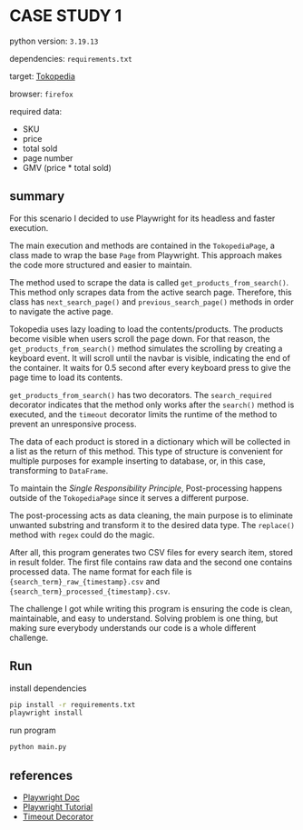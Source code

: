 # CASE STUDY 1
python version: `3.19.13`

dependencies: `requirements.txt`

target: [Tokopedia](http://tokopedia.com)

browser: `firefox`

required data:
- SKU
- price
- total sold
- page number
- GMV (price * total sold)


## summary
For this scenario I decided to use Playwright for its headless and faster execution.

The main execution and methods are contained in the `TokopediaPage`, a class made to wrap the base `Page` from Playwright. This approach makes the code more structured and easier to maintain.

The method used to scrape the data is called `get_products_from_search()`. This method only scrapes data from the active search page. Therefore, this class has `next_search_page()` and `previous_search_page()` methods in order to navigate the active page.

Tokopedia uses lazy loading to load the contents/products. The products become visible when users scroll the page down. For that reason, the `get_products_from_search()` method simulates the scrolling by creating a keyboard event. It will scroll until the navbar is visible, indicating the end of the container. It waits for 0.5 second after every keyboard press to give the page time to load its contents.

`get_products_from_search()` has two decorators. The `search_required` decorator indicates that the method only works after the `search()` method is executed, and the `timeout` decorator limits the runtime of the method to prevent an unresponsive process.

The data of each product is stored in a dictionary which will be collected in a list as the return of this method. This type of structure is convenient for multiple purposes for example inserting to database, or, in this case, transforming to `DataFrame`.

To maintain the *Single Responsibility Principle*, Post-processing happens outside of the `TokopediaPage` since it serves a different purpose.

The post-processing acts as data cleaning, the main purpose is to eliminate unwanted substring and transform it to the desired data type. The `replace()` method with `regex` could do the magic. 

After all, this program generates two CSV files for every search item, stored in result folder. The first file contains raw data and the second one contains processed data. The name format for each file is `{search_term}_raw_{timestamp}.csv` and `{search_term}_processed_{timestamp}.csv`.

The challenge I got while writing this program is ensuring the code is clean, maintainable, and easy to understand. Solving problem is one thing, but making sure everybody understands our code is a whole different challenge.


## Run
install dependencies
```sh
pip install -r requirements.txt
playwright install
```

run program
```sh
python main.py
```

## references
- [Playwright Doc](https://playwright.dev/python/)
- [Playwright Tutorial](https://youtube.com/playlist?list=PLYDwWPRvXB8_W56h2C1z5zrlnAlvqpJ6A&si=kbZnrBtV-fQlvSC_)
- [Timeout Decorator](https://www.saltycrane.com/blog/2010/04/using-python-timeout-decorator-uploading-s3/)